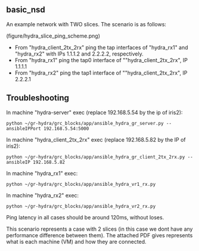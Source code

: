 
## basic_nsd

An example network with TWO slices.
The scenario is as follows:

(figure/hydra_slice_ping_scheme.png)


- From "hydra_client_2tx_2rx" ping  the tap interfaces of "hydra_rx1" and "hydra_rx2" with IPs 1.1.1.2 and 2.2.2.2, respectively.
- From "hydra_rx1" ping the tap0 interface of ""hydra_client_2tx_2rx", IP 1.1.1.1
- From "hydra_rx2" ping the tap1 interface of ""hydra_client_2tx_2rx", IP 2.2.2.1


## Troubleshooting


In machine "hydra-server" exec (replace 192.168.5.54 by the ip of iris2):

```
python ~/gr-hydra/grc_blocks/app/ansible_hydra_gr_server.py --ansibleIPPort 192.168.5.54:5000
```

In machine "hydra_client_2tx_2rx" exec (replace 192.168.5.82 by the IP of iris2):
```
python ~/gr-hydra/grc_blocks/app/ansible_hydra_gr_client_2tx_2rx.py --ansibleIP 192.168.5.82
```


In machine "hydra_rx1" exec:
```
python ~/gr-hydra/grc_blocks/app/ansible_hydra_vr1_rx.py
```

In machine "hydra_rx2" exec:
```
python ~/gr-hydra/grc_blocks/app/ansible_hydra_vr2_rx.py
```



Ping latency in all cases should be around 120ms, without loses.

This scenario represents a case with 2 slices (in this case we dont have any performance difference between them). The attached PDF gives represents what is each machine (VM) and how they are connected.
